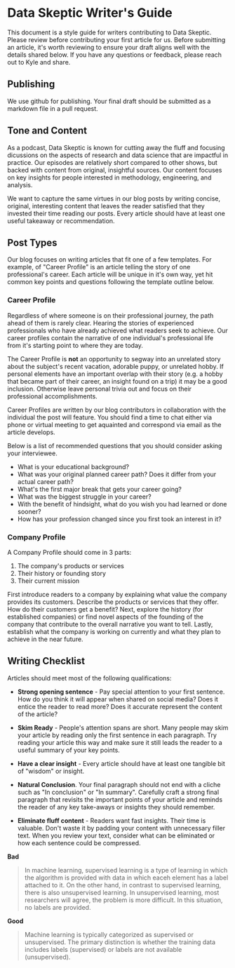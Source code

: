 # Data Skeptic Writer's Guide

This document is a style guide for writers contributing to Data Skeptic.  Please review before contributing your first article for us.  Before submitting an article, it's worth reviewing to ensure your draft aligns well with the details shared below.  If you have any questions or feedback, please reach out to Kyle and share.

## Publishing

We use github for publishing.  Your final draft should be submitted as a markdown file in a pull request.

## Tone and Content

As a podcast, Data Skeptic is known for cutting away the fluff and focusing dicussions on the aspects of research and data science that are impactful in practice.  Our episodes are relatively short compared to other shows, but backed with content from original, insightful sources.  Our content focuses on key insights for people interested in methodology, engineering, and analysis.

We want to capture the same virtues in our blog posts by writing concise, original, interesting content that leaves the reader satisfied that they invested their time reading our posts.  Every article should have at least one useful takeaway or recommendation.

## Post Types

Our blog focuses on writing articles that fit one of a few templates.  For example, of "Career Profile" is an article telling the story of one professional's career.  Each article will be unique in it's own way, yet hit common key points and questions following the template outline below.

### Career Profile

Regardless of where someone is on their professional journey, the path ahead of them is rarely clear.  Hearing the stories of experienced professionals who have already achieved what readers seek to achieve.  Our career profiles contain the narrative of one individual's professional life from it's starting point to where they are today.

The Career Profile is **not** an opportunity to segway into an unrelated story about the subject's recent vacation, adorable puppy, or unrelated hobby.  If personal elements have an important overlap with their story (e.g. a hobby that became part of their career, an insight found on a trip) it may be a good inclusion.  Otherwise leave personal trivia out and focus on their professional accomplishments.

Career Profiles are written by our blog contributors in collaboration with the individual the post will feature.  You should find a time to chat either via phone or virtual meeting to get aquainted and correspond via email as the article develops.

Below is a list of recommended questions that you should consider asking your interviewee.

* What is your educational background?
* What was your original planned career path?  Does it differ from your actual career path?
* What's the first major break that gets your career going?
* What was the biggest struggle in your career?
* With the benefit of hindsight, what do you wish you had learned or done sooner?
* How has your profession changed since you first took an interest in it?

### Company Profile

A Company Profile should come in 3 parts:

1) The company's products or services
2) Their history or founding story
3) Their current mission

First introduce readers to a company by explaining what value the company provides its customers.  Describe the products or services that they offer.  How do their customers get a benefit?  Next, explore the history (for established companies) or find novel aspects of the founding of the company that contribute to the overall narrative you want to tell.  Lastly, establish what the company is working on currently and what they plan to achieve in the near future.


## Writing Checklist

Articles should meet most of the following qualifications:

* **Strong opening sentence** - Pay special attention to your first sentence.  How do you think it will appear when shared on social media?  Does it entice the reader to read more?  Does it accurate represent the content of the article?

* **Skim Ready** - People's attention spans are short.  Many people may skim your article by reading only the first sentence in each paragraph.  Try reading your article this way and make sure it still leads the reader to a useful summary of your key points.

* **Have a clear insight** - Every article should have at least one tangible bit of "wisdom" or insight.

* **Natural Conclusion**.  Your final paragraph should not end with a cliche such as "In conclusion" or "In summary".  Carefully craft a strong final paragraph that revisits the important points of your article and reminds the reader of any key take-aways or insights they should remember.

* **Eliminate fluff content** - Readers want fast insights.  Their time is valuable.  Don't waste it by padding your content with unnecessary filler text.  When you review your text, consider what can be eliminated or how each sentence could be compressed.

**Bad**

> In machine learning, supervised learning is a type of learning in which the algorithm is provided with data in which eaceh element has a label attached to it.  On the other hand, in contrast to supervised learning, there is also unsupervised learning.  In unsupervised learning, most researchers will agree, the problem is more difficult.  In this situation, no labels are provided.

**Good**

> Machine learning is typically categorized as supervised or unsupervised.  The primary distinction is whether the training data includes labels (supervised) or labels are not available (unsupervised).


